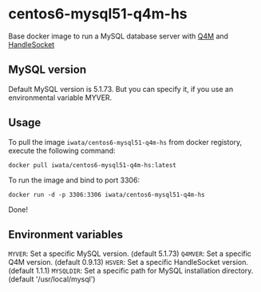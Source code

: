 centos6-mysql51-q4m-hs
==================

Base docker image to run a MySQL database server with [Q4M](http://q4m.github.io/) and [HandleSocket](https://github.com/DeNA/HandlerSocket-Plugin-for-MySQL)


MySQL version
-------------

Default MySQL version is 5.1.73. But you can specify it, if you use an environmental variable MYVER.

Usage
-----

To pull the image `iwata/centos6-mysql51-q4m-hs` from docker registory, execute the following command:

	docker pull iwata/centos6-mysql51-q4m-hs:latest

To run the image and bind to port 3306:

	docker run -d -p 3306:3306 iwata/centos6-mysql51-q4m-hs

Done!

Environment variables
---------------------

`MYVER`: Set a specific MySQL version. (default 5.1.73)
`Q4MVER`: Set a specific Q4M version. (default 0.9.13)
`HSVER`: Set a specific HandleSocket version. (default 1.1.1)
`MYSQLDIR`: Set a specific path for MySQL installation directory. (default '/usr/local/mysql')
